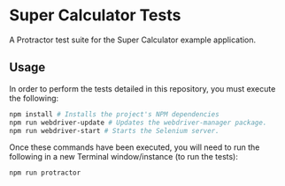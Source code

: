 # Super Calculator Tests

A Protractor test suite for the Super Calculator example application.

## Usage

In order to perform the tests detailed in this repository, you must execute the following:

```sh
npm install # Installs the project's NPM dependencies
npm run webdriver-update # Updates the webdriver-manager package.
npm run webdriver-start # Starts the Selenium server.
```

Once these commands have been executed, you will need to run the following in a new Terminal 
window/instance (to run the tests):

```
npm run protractor
```
